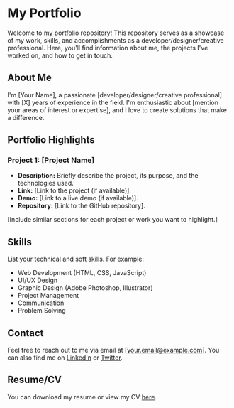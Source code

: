 # My Portfolio

Welcome to my portfolio repository! This repository serves as a showcase of my work, skills, and accomplishments as a developer/designer/creative professional. Here, you'll find information about me, the projects I've worked on, and how to get in touch.

## About Me

I'm [Your Name], a passionate [developer/designer/creative professional] with [X] years of experience in the field. I'm enthusiastic about [mention your areas of interest or expertise], and I love to create solutions that make a difference.

## Portfolio Highlights

### Project 1: [Project Name]

- **Description:** Briefly describe the project, its purpose, and the technologies used.
- **Link:** [Link to the project (if available)].
- **Demo:** [Link to a live demo (if available)].
- **Repository:** [Link to the GitHub repository].

[Include similar sections for each project or work you want to highlight.]

## Skills

List your technical and soft skills. For example:

- Web Development (HTML, CSS, JavaScript)
- UI/UX Design
- Graphic Design (Adobe Photoshop, Illustrator)
- Project Management
- Communication
- Problem Solving

## Contact

Feel free to reach out to me via email at [your.email@example.com]. You can also find me on [LinkedIn](https://www.linkedin.com/in/your-profile) or [Twitter](https://twitter.com/yourhandle).

## Resume/CV

You can download my resume or view my CV [here](link-to-resume.pdf).